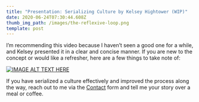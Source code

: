 ```yaml
---
title: "Presentation: Serializing Culture by Kelsey Hightower (WIP)"
date: 2020-06-24T07:30:44.608Z
thumb_img_path: /images/the-reflexive-loop.png
template: post
---
```

I’m recommending this video because I haven’t seen a good one for a while, and Kelsey presented it in a clear and concise manner. If you are new to the concept or would like a refresher, here are a few things to take note of:



[![IMAGE ALT TEXT HERE](https://img.youtube.com/vi/d_lFZtlM5KI/0.jpg)](https://www.youtube.com/watch?v=d_lFZtlM5KI)




If you have serialized a culture effectively and improved the process along the way, reach out to me via the [Contact](https://thebility.engineer/contact/) form and tell me your story over a meal or coffee.